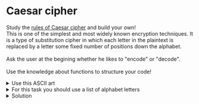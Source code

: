 # Caesar cipher

Study the [rules of Caesar cipher](https://en.wikipedia.org/wiki/Caesar_cipher) and build your own!<br>
This is one of the simplest and most widely known encryption techniques. It is a type of substitution cipher in which each letter in the plaintext is replaced by a letter some fixed number of positions down the alphabet. 
<br>
<br>
Ask the user at the begining whether he likes to "encode" or "decode".
<br>
<br>
Use the knowledge about functions to structure your code!

<details><summary>Use this ASCII art </summary>
  
```python
  
           
 ,adPPYba, ,adPPYYba,  ,adPPYba, ,adPPYba, ,adPPYYba, 8b,dPPYba,  
a8"     "" ""     `Y8 a8P_____88 I8[    "" ""     `Y8 88P'   "Y8  
8b         ,adPPPPP88 8PP"  `"Y8ba,  ,adPPPPP88 88          
"8a,   ,aa 88,    ,88 "8b,   ,aa aa    ]8I 88,    ,88 88          
 `"Ybbd8"' `"8bbdP"Y8  `"Ybbd8"' `"YbbdP"' `"8bbdP"Y8 88   
            88             88                                 
           ""             88                                 
                          88                                 
 ,adPPYba, 88 8b,dPPYba,  88,dPPYba,   ,adPPYba, 8b,dPPYba,  
a8"     "" 88 88P'    "8a 88P'    "8a a8P_____88 88P'   "Y8  
8b         88 88       d8 88       88 8PP" 88          
"8a,   ,aa 88 88b,   ,a8" 88       88 "8b,   ,aa 88          
 `"Ybbd8"' 88 88`YbbdP"'  88       88  `"Ybbd8"' 88          
              88                                             
              88           
  
````

</details>
                                                                                                    
<details><summary>For this task you should use a list of alphabet letters</summary>
  
```python

alphabet = ['a', 'b', 'c', 'd', 'e', 'f', 'g', 'h', 'i', 'j', 'k', 'l', 'm', 'n', 'o', 'p', 'q', 'r', 's', 't', 'u', 'v', 'w', 'x', 'y', 'z', 'a', 'b', 'c', 'd', 'e', 'f', 'g', 'h', 'i', 'j', 'k', 'l', 'm', 'n', 'o', 'p', 'q', 'r', 's', 't', 'u', 'v', 'w', 'x', 'y', 'z']
  
```  
  
</details>


<details><summary>Solution</summary>

```python
# List of the alphabet
alphabet = ['a', 'b', 'c', 'd', 'e', 'f', 'g', 'h', 'i', 'j', 'k', 'l', 'm', 'n', 'o', 'p', 'q', 'r', 's', 't', 'u',
            'v', 'w', 'x', 'y', 'z', 'a', 'b', 'c', 'd', 'e', 'f', 'g', 'h', 'i', 'j', 'k', 'l', 'm', 'n', 'o', 'p',
            'q', 'r', 's', 't', 'u', 'v', 'w', 'x', 'y', 'z']


# Function to encrypt a message
def encrypt_message(shift_number, message):
    message_encrypted = ""
    for letter in message:
        if letter in alphabet:
            # The "index" method is really helpful to find out the position
            # in a list of specific character
            position = alphabet.index(letter) + shift_number
            message_encrypted += alphabet[position]
    return message_encrypted


# Function to decrypt a message, a "key" is needed for this task
def decrypt_message(key, message):
    message_decrypted = ""
    for letter in message:
        if letter in alphabet:
            # The "index" method is really helpful to find out the position
            # in a list of specific character
            position = alphabet.index(letter) - key
            message_decrypted += alphabet[position]
    return message_decrypted

# --------------------------------------------------------------------------------#
# The actual program starts here
# Display the ASCII art
print('''\
  
           
 ,adPPYba, ,adPPYYba,  ,adPPYba, ,adPPYba, ,adPPYYba, 8b,dPPYba,  
a8"     "" ""     `Y8 a8P_____88 I8[    "" ""     `Y8 88P'   "Y8  
8b         ,adPPPPP88 8PP"  `"Y8ba,  ,adPPPPP88 88          
"8a,   ,aa 88,    ,88 "8b,   ,aa aa    ]8I 88,    ,88 88          
 `"Ybbd8"' `"8bbdP"Y8  `"Ybbd8"' `"YbbdP"' `"8bbdP"Y8 88   
            88             88                                 
           ""             88                                 
                          88                                 
 ,adPPYba, 88 8b,dPPYba,  88,dPPYba,   ,adPPYba, 8b,dPPYba,  
a8"     "" 88 88P'    "8a 88P'    "8a a8P_____88 88P'   "Y8  
8b         88 88       d8 88       88 8PP" 88          
"8a,   ,aa 88 88b,   ,a8" 88       88 "8b,   ,aa 88          
 `"Ybbd8"' 88 88`YbbdP"'  88       88  `"Ybbd8"' 88          
              88                                             
              88           
  
''')
# Continue this program as long the user stop it
continue_program = True
while continue_program:
    # Display information for the user
    what_to_do = input("Type 'encode' to encrypt, type 'decode' to decrypt: ")
    # Ask the user which message he likes to encrypt or decrypt
    if what_to_do.lower() == "encode":
        message = input("Type your message: ")
        shift_number = int(input("Type the shift number: "))
        encoded_message = encrypt_message(shift_number, message)
        print(f"Here's the encoded result: {encoded_message}")

    if what_to_do.lower() == "decode":
        message = input("Type your message: ")
        shift_number = int(input("Type the shift number: "))
        decrypted_message = decrypt_message(shift_number, message)
        print(f"Here's the encoded result: {decrypted_message}")

    # Ask the user whether he likes to continue or exit
    user_want_continue = input("Type 'yes' if you want to go again. Otherwise type 'no'.")
    if user_want_continue.lower() == "no":
        # Set this variable to false for exit the while loop
        continue_program = False

  
  
````

</details>
